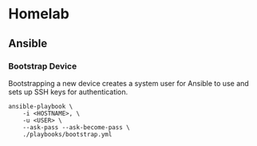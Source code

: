 # Homelab

## Ansible

### Bootstrap Device

Bootstrapping a new device creates a system user for Ansible to use and sets up SSH keys for authentication.

    ansible-playbook \
        -i <HOSTNAME>, \
        -u <USER> \
        --ask-pass --ask-become-pass \
        ./playbooks/bootstrap.yml
